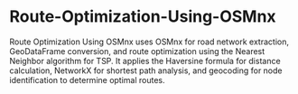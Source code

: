 # Route-Optimization-Using-OSMnx
Route Optimization Using OSMnx uses OSMnx for road network extraction, GeoDataFrame conversion, and route optimization using the Nearest Neighbor algorithm for TSP. It applies the Haversine formula for distance calculation, NetworkX for shortest path analysis, and geocoding for node identification to determine optimal routes.
